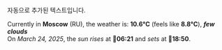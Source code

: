 
자동으로 추가된 텍스트입니다.

<!--START_SECTION:weather:moscow-->
Currently in **Moscow** (RU), the weather is: **10.6°C** (feels like **8.8°C**), ***few clouds***<br/>
On *March 24, 2025*, the *sun rises* at 🌅**06:21** and *sets* at 🌇**18:50**.
<!--END_SECTION:weather-->
